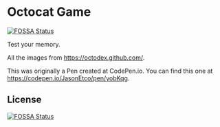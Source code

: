 # Octocat Game
[![FOSSA Status](https://app.fossa.io/api/projects/git%2Bgithub.com%2FtheBashShell%2Fsecurity-on-github.svg?type=shield)](https://app.fossa.io/projects/git%2Bgithub.com%2FtheBashShell%2Fsecurity-on-github?ref=badge_shield)

Test your memory.

All the images from https://octodex.github.com/.

This was originally a Pen created at CodePen.io. You can find this one at https://codepen.io/JasonEtco/pen/yobKqg.


## License
[![FOSSA Status](https://app.fossa.io/api/projects/git%2Bgithub.com%2FtheBashShell%2Fsecurity-on-github.svg?type=large)](https://app.fossa.io/projects/git%2Bgithub.com%2FtheBashShell%2Fsecurity-on-github?ref=badge_large)